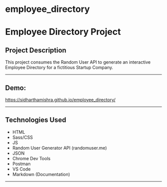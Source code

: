 # employee_directory

# Employee Directory Project

## Project Description

This project consumes the Random User API to generate an interactive Employee Directory for a fictitious Startup Company.

---

## Demo:

https://sidharthamishra.github.io/employee_directory/

---

## Technologies Used

- HTML
- Sass/CSS
- JS
- Random User Generator API (randomuser.me)
- JSON
- Chrome Dev Tools
- Postman
- VS Code
- Markdown (Documentation)

---
